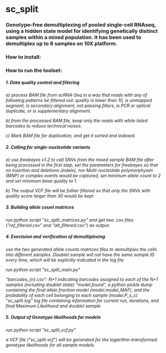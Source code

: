 # sc_split
### Genotype-free demultiplexing of pooled single-cell RNAseq, using a hidden state model for identifying genetically distinct samples within a mixed population.  It has been used to demultiplex up to 8 samples on 10X platform.

### How to install:

### How to run the toolset:

##### 1. Data quality control and filtering
   *a) process BAM file from scRNA-Seq in a way that reads with any of following patterns be filtered out: quality is lower than 10,  is unmapped segment, is secondary alignment, not passing filters, is PCR or optical duplicate, or is supplementary alignment.*
   
   *b) from the processed BAM file, keep only the reads with white listed barcodes to reduce technical noises.*
   
   *c) Mark BAM file for duplication, and get it sorted and indexed.*
   
##### 2. Calling for single-nucleotide variants
   *a) use freebayes v1.2 to call SNVs from the mixed sample BAM file after being processed in the first step, set the parameters for freebayes so that no insertion and deletions (indels), nor Multi-nucleotide polymorphysim (MNP) or complex events would be captured, set minimum allele count to 2 and set minimum base quality to 1.*
   
   *b) The output VCF file will be futher filtered so that only the SNVs with quality score larger than 30 would be kept.*

##### 3. Building allele count matrices
   *run python script "sc_split_matrices.py" and get two .csv files ("ref_filtered.csv" and "alt_filtered.csv") as output.*

##### 4. Exectuion and verification of demultiplexing
   *use the two generated allele counts matrices files to demultiplex the cells into different samples.  Doublet sample will not have the same sample ID every time, which will be explicitly indicated in the log file*
   
   *run python script "sc_split_main.py"*
   
   *"barcodes_{n}.csv": N+1 indicating barcodes assigned to each of the N+1 samples (including doublet state)*
   *"model.found", a python pickle dump containing the final allele fraction model (model.model_MAF), and the probability of each cell belonging to each sample (model.P_s_c)*
   *"sc_split.log" log file containing information for current run, iterations, and final Maximum Likelihood and doublet sample*

##### 5. Output of Genotype likelihoods for models
   *run python script "sc_split_vcf.py"*
   
   *a VCF file ("sc_split.vcf") will be generated for the logarithm-transformed genotype likelihoods for all sample models.*
